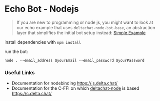 # Echo Bot - Nodejs

> If you are new to programming or node js, you might want to look at our echo example that uses `deltachat-node-bot-base`, an abstraction layer that simplifies the initial bot setup instead: [Simple Example](../nodejs_bot_base)

install dependencies with `npm install`

run the bot:

```
node . --email_address $yourEmail --email_password $yourPassword
```

### Useful Links

- Documentation for nodebinding https://js.delta.chat/
- Documentation for the C-FFI on which [deltachat-node](https://github.com/deltachat/deltachat-node) is based https://c.delta.chat/
